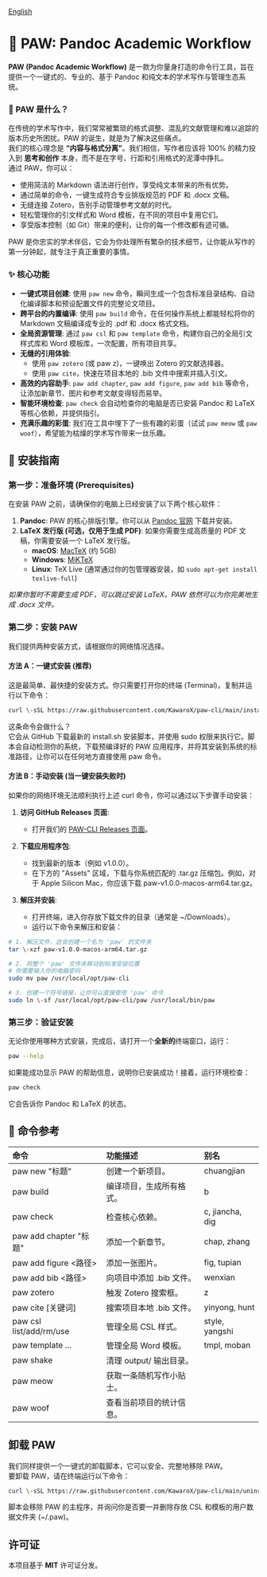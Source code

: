 [English](https://github.com/KawaroX/paw-cli/blob/main/README.md)

# **🐾 PAW: Pandoc Academic Workflow**

**PAW (Pandoc Academic Workflow)** 是一款为你量身打造的命令行工具，旨在提供一个一键式的、专业的、基于 Pandoc 和纯文本的学术写作与管理生态系统。

### **🤔 PAW 是什么？**

在传统的学术写作中，我们常常被繁琐的格式调整、混乱的文献管理和难以追踪的版本历史所困扰。PAW 的诞生，就是为了解决这些痛点。  
我们的核心理念是 **“内容与格式分离”**。我们相信，写作者应该将 100% 的精力投入到 **思考和创作** 本身，而不是在字号、行距和引用格式的泥潭中挣扎。  
通过 PAW，你可以：

- 使用简洁的 Markdown 语法进行创作，享受纯文本带来的所有优势。
- 通过简单的命令，一键生成符合专业排版规范的 PDF 和 .docx 文稿。
- 无缝连接 Zotero，告别手动管理参考文献的时代。
- 轻松管理你的引文样式和 Word 模板，在不同的项目中复用它们。
- 享受版本控制（如 Git）带来的便利，让你的每一个修改都有迹可循。

PAW 是你忠实的学术伴侣，它会为你处理所有繁杂的技术细节，让你能从写作的第一分钟起，就专注于真正重要的事情。

### **✨ 核心功能**

- **一键式项目创建**: 使用 `paw new` 命令，瞬间生成一个包含标准目录结构、自动化编译脚本和预设配置文件的完整论文项目。
- **跨平台的内置编译**: 使用 `paw build` 命令，在任何操作系统上都能轻松将你的 Markdown 文稿编译成专业的 .pdf 和 .docx 格式文档。
- **全局资源管理**: 通过 `paw csl` 和 `paw template` 命令，构建你自己的全局引文样式库和 Word 模板库，一次配置，所有项目共享。
- **无缝的引用体验**:
  - 使用 `paw zotero` (或 paw z)，一键唤出 Zotero 的文献选择器。
  - 使用 `paw cite`，快速在项目本地的 .bib 文件中搜索并插入引文。
- **高效的内容助手**: `paw add chapter`, `paw add figure`, `paw add bib` 等命令，让添加新章节、图片和参考文献变得轻而易举。
- **智能环境检查**: `paw check` 会自动检查你的电脑是否已安装 Pandoc 和 LaTeX 等核心依赖，并提供指引。
- **充满乐趣的彩蛋**: 我们在工具中埋下了一些有趣的彩蛋（试试 `paw meow` 或 `paw woof`），希望能为枯燥的学术写作带来一丝乐趣。

## **🚀 安装指南**

### **第一步：准备环境 (Prerequisites)**

在安装 PAW 之前，请确保你的电脑上已经安装了以下两个核心软件：

1. **Pandoc**: PAW 的核心排版引擎。你可以从 [Pandoc 官网](https://pandoc.org/installing.html) 下载并安装。
2. **LaTeX 发行版 (可选，仅用于生成 PDF)**: 如果你需要生成高质量的 PDF 文稿，你需要安装一个 LaTeX 发行版。
   - **macOS**: [MacTeX](https://www.tug.org/mactex/) (约 5GB)
   - **Windows**: [MiKTeX](https://miktex.org/)
   - **Linux**: TeX Live (通常通过你的包管理器安装，如 `sudo apt-get install texlive-full`)

_如果你暂时不需要生成 PDF，可以跳过安装 LaTeX。PAW 依然可以为你完美地生成 .docx 文件。_

### **第二步：安装 PAW**

我们提供两种安装方式，请根据你的网络情况选择。

#### **方法 A：一键式安装 (推荐)**

这是最简单、最快捷的安装方式。你只需要打开你的终端 (Terminal)，复制并运行以下命令：

```bash
curl \-sSL https://raw.githubusercontent.com/KawaroX/paw-cli/main/install.sh | sudo \-E bash
```

这条命令会做什么？  
它会从 GitHub 下载最新的 install.sh 安装脚本，并使用 sudo 权限来执行它。脚本会自动检测你的系统，下载预编译好的 PAW 应用程序，并将其安装到系统的标准路径，让你可以在任何地方直接使用 paw 命令。

#### **方法 B：手动安装 (当一键安装失败时)**

如果你的网络环境无法顺利执行上述 curl 命令，你可以通过以下步骤手动安装：

1. **访问 GitHub Releases 页面**:
   - 打开我们的 [PAW-CLI Releases 页面](https://github.com/KawaroX/paw-cli/releases)。
2. **下载应用程序包**:
   - 找到最新的版本（例如 v1.0.0）。
   - 在下方的 "Assets" 区域，下载与你系统匹配的 .tar.gz 压缩包。例如，对于 Apple Silicon Mac，你应该下载 paw-v1.0.0-macos-arm64.tar.gz。
3. **解压并安装**:

   - 打开终端，进入你存放下载文件的目录（通常是 \~/Downloads）。
   - 运行以下命令来解压和安装：

```bash
# 1. 解压文件，这会创建一个名为 'paw' 的文件夹
tar \-xzf paw-v1.0.0-macos-arm64.tar.gz

# 2. 将整个 'paw' 文件夹移动到标准安装位置
# 你需要输入你的电脑密码
sudo mv paw /usr/local/opt/paw-cli

# 3. 创建一个符号链接，让你可以直接使用 'paw' 命令
sudo ln \-sf /usr/local/opt/paw-cli/paw /usr/local/bin/paw
```

### **第三步：验证安装**

无论你使用哪种方式安装，完成后，请打开一个**全新的**终端窗口，运行：

```bash
paw --help
```

如果能成功显示 PAW 的帮助信息，说明你已安装成功！接着，运行环境检查：

```bash
paw check
```

它会告诉你 Pandoc 和 LaTeX 的状态。

## **📖 命令参考**

| 命令                    | 功能描述                 | 别名            |
| :---------------------- | :----------------------- | :-------------- |
| paw new "标题"          | 创建一个新项目。         | chuangjian      |
| paw build               | 编译项目，生成所有格式。 | b               |
| paw check               | 检查核心依赖。           | c, jiancha, dig |
| paw add chapter "标题"  | 添加一个新章节。         | chap, zhang     |
| paw add figure \<路径\> | 添加一张图片。           | fig, tupian     |
| paw add bib \<路径\>    | 向项目中添加 .bib 文件。 | wenxian         |
| paw zotero              | 触发 Zotero 搜索框。     | z               |
| paw cite \[关键词\]     | 搜索项目本地 .bib 文件。 | yinyong, hunt   |
| paw csl list/add/rm/use | 管理全局 CSL 样式。      | style, yangshi  |
| paw template ...        | 管理全局 Word 模板。     | tmpl, moban     |
| paw shake               | 清理 output/ 输出目录。  |                 |
| paw meow                | 获取一条随机写作小贴士。 |                 |
| paw woof                | 查看当前项目的统计信息。 |                 |

## **卸载 PAW**

我们同样提供一个一键式的卸载脚本，它可以安全、完整地移除 PAW。  
要卸载 PAW，请在终端运行以下命令：

```bash
curl \-sSL https://raw.githubusercontent.com/KawaroX/paw-cli/main/uninstall.sh | sudo bash
```

脚本会移除 PAW 的主程序，并询问你是否要一并删除存放 CSL 和模板的用户数据文件夹 (\~/.paw)。

## **许可证**

本项目基于 **MIT** 许可证分发。
